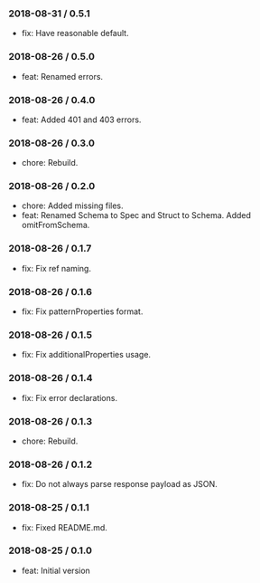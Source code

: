 ### 2018-08-31 / 0.5.1

* fix: Have reasonable default.

### 2018-08-26 / 0.5.0

* feat: Renamed errors.

### 2018-08-26 / 0.4.0

* feat: Added 401 and 403 errors.

### 2018-08-26 / 0.3.0

* chore: Rebuild.

### 2018-08-26 / 0.2.0

* chore: Added missing files.
* feat: Renamed Schema to Spec and Struct to Schema. Added omitFromSchema.

### 2018-08-26 / 0.1.7

* fix: Fix ref naming.

### 2018-08-26 / 0.1.6

* fix: Fix patternProperties format.

### 2018-08-26 / 0.1.5

* fix: Fix additionalProperties usage.

### 2018-08-26 / 0.1.4

* fix: Fix error declarations.

### 2018-08-26 / 0.1.3

* chore: Rebuild.

### 2018-08-26 / 0.1.2

* fix: Do not always parse response payload as JSON.

### 2018-08-25 / 0.1.1

* fix: Fixed README.md.

### 2018-08-25 / 0.1.0

- feat: Initial version
